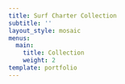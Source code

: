 ```yaml
---
title: Surf Charter Collection
subtitle: ''
layout_style: mosaic
menus:
  main:
    title: Collection
    weight: 2
template: portfolio
---
```

